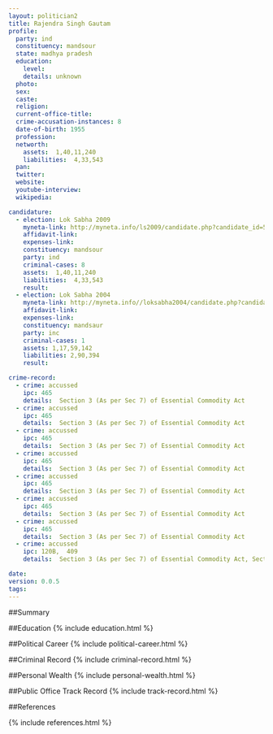 ```yaml
---
layout: politician2
title: Rajendra Singh Gautam
profile: 
  party: ind
  constituency: mandsour
  state: madhya pradesh
  education: 
    level: 
    details: unknown
  photo: 
  sex: 
  caste: 
  religion: 
  current-office-title: 
  crime-accusation-instances: 8
  date-of-birth: 1955
  profession: 
  networth: 
    assets:  1,40,11,240
    liabilities:  4,33,543
  pan: 
  twitter: 
  website: 
  youtube-interview: 
  wikipedia: 

candidature: 
  - election: Lok Sabha 2009
    myneta-link: http://myneta.info/ls2009/candidate.php?candidate_id=5233
    affidavit-link: 
    expenses-link: 
    constituency: mandsour 
    party: ind
    criminal-cases: 8
    assets:  1,40,11,240
    liabilities:  4,33,543
    result:  
  - election: Lok Sabha 2004
    myneta-link: http://myneta.info//loksabha2004/candidate.php?candidate_id=2174
    affidavit-link: 
    expenses-link: 
    constituency: mandsaur 
    party: inc
    criminal-cases: 1
    assets: 1,17,59,142
    liabilities: 2,90,394
    result:  

crime-record: 
  - crime: accussed
    ipc: 465
    details:  Section 3 (As per Sec 7) of Essential Commodity Act  
  - crime: accussed
    ipc: 465
    details:  Section 3 (As per Sec 7) of Essential Commodity Act  
  - crime: accussed
    ipc: 465
    details:  Section 3 (As per Sec 7) of Essential Commodity Act  
  - crime: accussed
    ipc: 465
    details:  Section 3 (As per Sec 7) of Essential Commodity Act  
  - crime: accussed
    ipc: 465
    details:  Section 3 (As per Sec 7) of Essential Commodity Act  
  - crime: accussed
    ipc: 465
    details:  Section 3 (As per Sec 7) of Essential Commodity Act  
  - crime: accussed
    ipc: 465
    details:  Section 3 (As per Sec 7) of Essential Commodity Act  
  - crime: accussed
    ipc: 120B,  409
    details:  Section 3 (As per Sec 7) of Essential Commodity Act, Section 13(1) & 13(2) of Corruption Redresal Act   

date: 
version: 0.0.5
tags: 
---
```

##Summary


##Education
{% include education.html %}


##Political Career
{% include political-career.html %}


##Criminal Record
{% include criminal-record.html %}


##Personal Wealth
{% include personal-wealth.html %}


##Public Office Track Record
{% include track-record.html %}


##References


{% include references.html %}